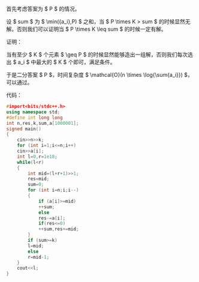 首先考虑答案为 $ P $ 的情况。

设 $ sum $ 为 $ \min({a_i},P) $ 之和，当 $ P \times K > sum $ 的时候显然无解。否则我们可以证明当 $ P \times K \leq sum $ 的时候一定有解。

证明：

当有至少 $ K $ 个元素 $ \geq P $ 的时候显然能够造出一组解，否则我们每次选出 $ a_i $ 中最大的 $ K $ 个即可，满足条件。

于是二分答案 $ P $，时间复杂度 $ \mathcal{O}(n \times \log{\sum{a_i}}) $，可以通过。

代码：

```cpp
#import<bits/stdc++.h>
using namespace std;
#define int long long
int n,res,k,sum,a[1000001];
signed main() 
{
	cin>>n>>k;
	for (int i=1;i<=n;i++) 
	cin>>a[i];
	int l=0,r=1e18;
	while(l<r) 
	{
		int mid=(l+r+1)>>1;
		res=mid;
		sum=0;
		for (int i=n;i;i--) 
		{
			if (a[i]>=mid) 
			++sum; 
			else 
			res-=a[i];
			if(res<=0) 
			++sum,res+=mid;
		}
		if (sum>=k) 
		l=mid; 
		else 
		r=mid-1;
	}
	cout<<l;
}
```

